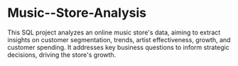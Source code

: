 # Music--Store-Analysis
 This SQL project analyzes an online music store's data, aiming to extract insights on customer segmentation, trends, artist effectiveness, growth, and customer spending. It addresses key business questions to inform strategic decisions, driving the store's growth.

